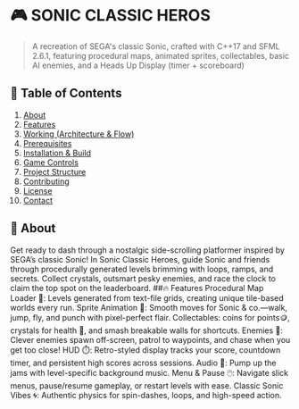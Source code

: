 # 🎮 SONIC CLASSIC HEROS
> A recreation of SEGA's classic Sonic, crafted with C++17 and SFML 2.6.1, featuring procedural maps, animated sprites, collectables, basic AI enemies, and a Heads Up Display (timer + scoreboard)
## 🚀 Table of Contents  
1. [About](#about)  
2. [Features](#features)  
3. [Working (Architecture & Flow)](#working-architecture--flow)  
4. [Prerequisites](#prerequisites)  
5. [Installation & Build](#installation--build)  
6. [Game Controls](#game-controls)  
7. [Project Structure](#project-structure)  
8. [Contributing](#contributing)  
9. [License](#license)  
10. [Contact](#contact)  

## 📖 About  
Get ready to dash through a nostalgic side-scrolling platformer inspired by SEGA’s classic Sonic! In Sonic Classic Heroes, guide Sonic and friends through procedurally generated levels brimming with loops, ramps, and secrets. Collect crystals, outsmart pesky enemies, and race the clock to claim the top spot on the leaderboard. 
##🔥 Features
Procedural Map Loader 📍: Levels generated from text-file grids, creating unique tile-based worlds every run.
Sprite Animation 🎥: Smooth moves for Sonic & co.—walk, jump, fly, and punch with pixel-perfect flair.
Collectables: coins for points🪙, crystals for health 💎, and smash breakable walls  for shortcuts.
Enemies 🤖: Clever  enemies spawn off-screen, patrol to waypoints, and chase when you get too close!
HUD ⏱️: Retro-styled display tracks your score, countdown timer, and persistent high scores across sessions.
Audio 🎵: Pump up the jams with level-specific background music.
Menu & Pause 🖱️: Navigate slick menus, pause/resume gameplay, or restart levels with ease.
Classic Sonic Vibes 🌀: Authentic physics for spin-dashes, loops, and high-speed action.

